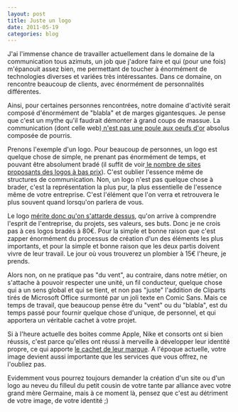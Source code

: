 ```yaml
---
layout: post
title: Juste un logo
date: 2011-05-19
categories: blog
---
```

J'ai l'immense chance de travailler actuellement dans le domaine de la communication tous azimuts, un job que j'adore faire et qui (pour une fois) m'épanouit assez bien, me permettant de toucher à énormément de technologies diverses et variées très intéressantes. Dans ce domaine, on rencontre beaucoup de clients, avec énormément de personnalités différentes.

Ainsi, pour certaines personnes rencontrées, notre domaine d'activité serait composé d'énormément de "blabla" et de marges gigantesques. Je pense que c'est un mythe qu'il faudrait démonter à grand coups de massue. La communication (dont celle web)<a title="How Much Should a Webdesign Cost?" href="http://www.pearsonified.com/2006/06/how_much_should_a_design_cost.php" target="_blank"> n'est pas une poule aux oeufs d'or</a> absolus composée de pourris.

Prenons l'exemple d'un logo. Pour beaucoup de personnes, un logo est quelque chose de simple, ne prenant pas énormément de temps, et pouvant être absolument bradé (il suffit de voir<a title="Logo Pourri (humour)" href="http://logopourri.wordpress.com/" target="_blank"> le nombre de sites proposants des logos à bas prix</a>). C'est oublier l'essence même de structures de communication. Non, un logo n'est pas quelque chose à brader, c'est la représentation la plus pur, la plus essentielle de l'essence même de votre entreprise. C'est l'élément que l'on verra et retrouvera le plus souvent quand lorsqu'on parlera de vous.

Le logo <a title="Why Logo &amp; Web Design Matters" href="http://www.smallbusinesscomputing.com/emarketing/article.php/3895176/Marketing-Strategy-Why-Logo-and-Web-Design-Matter.htm" target="_blank">mérite donc qu'on s'attarde dessus</a>, qu'on arrive à comprendre l'esprit de l'entreprise, du projets, ses valeurs, ses buts. Donc je ne crois pas à ces logos bradés à 80€. Pour la simple et bonne raison que c'est zapper énormément du processus de création d'un des éléments les plus importants, et pour la simple et bonne raison que les deux partis doivent vivre de leur travail. Le jour où vous trouverez un plombier à 15€ l'heure, je prends.

Alors non, on ne pratique pas "du vent", au contraire, dans notre métier, on s'attache à pouvoir respecter une unité, un fil conducteur, quelque chose qui a un sens global et qui se tient, et non pas "juste" l'addition de Cliparts tirés de Microsoft Office surmonté par un joli texte en Comic Sans. Mais ce temps de travail, que beaucoup pense être du "vent" ou du "blabla", est du temps passé pour fournir quelque chose d'unique, de personnel, et qui apportera un véritable cachet à votre projet.

Si à l'heure actuelle des boites comme Apple, Nike et consorts ont si bien réussis, c'est parce qu'elles ont réussi à merveille à développer leur identité propre, ce qui apporte <a title="Why Apple Design Works?" href="http://www.1stwebdesigner.com/inspiration/apple-inspired-websites-why-design-works/" target="_blank">le cachet de leur marque</a>. A l'époque actuelle, votre image devient aussi importante que les services que vous offrez, ne l'oubliez pas.

Evidemment vous pourrez toujours demander la création d'un site ou d'un logo au neveu du filleul du petit cousin de votre tante par alliance avec votre grand mère Germaine, mais à ce moment là, pensez que c'est au détriment de votre image, de votre identité ;)
